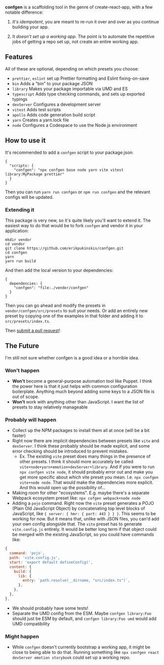 **confgen** is a scaffolding tool in the genre of create-react-app, with a few notable difference:

1. _It's idempotent_, you are meant to re-run it over and over as you continue building your app.

2. It _doesn't set up a working app_. The point is to automate the repetitive jobs of getting a repo
   set up, not create an entire working app.

## Features
All of these are optional, depending on which presets you choose:

 - `prettier`, `eslint` set up Prettier formatting and Eslint fixing-on-save
 - `bin` Adds a "bin" to your package JSON
 - `library` Makes your package importable via UMD and ES
 - `typescript` Adds type checking commands, and sets up exported typings
 - `devServer` Configures a development server
 - `vitest` Adds test scripts
 - `apollo` Adds code generation build script
 - `yarn` Creates a yarn.lock file
 - `node` Configures a Codespace to use the Node.js environment

## How to use it

It's recommended to add a `confgen` script to your package.json:

```
{
  "scripts: {
    "confgen": "npx confgen base node yarn vite vitest library:MyPackage prettier"
  }
}
```

Then you can run `yarn run confgen` or `npm run confgen` and the relevant configs will be updated.

### Extending it

This package is very new, so it's quite likely you'll want to extend it. The easiest way to do that
would be to fork `confgen` and vendor it in your application:

```
mkdir vendor
cd vendor
git clone https://github.com/erikpukinskis/confgen.git
cd confgen
yarn
yarn run build
```

And then add the local version to your dependencies:

```
{
  dependencies: {
    "confgen": "file:./vendor/confgen"
  }
}
```
Then you can go ahead and modify the presets in `vendor/confgen/src/presets` to suit your needs. Or
add an entirely new preset by copying one of the examples in that folder and adding it to
`src/presets/index.ts`.

Then [submit a pull request](https://github.com/erikpukinskis/confgen/pulls)!

## The Future

I'm still not sure whether confgen is a good idea or a horrible idea.

### Won't happen
* **Won't** become a general-purpose automation tool like Puppet. I think the power here is that it just
  helps with common configuration boilerplate. Anything much beyond adding some keys to a JSON file
  is out of scope.
* **Won't** work with anything other than JavaScript. I want the list of presets to stay relatively
  manageable

### Probably will happen
* Collect up the NPM packages to install them all at once (will be a bit faster)
* Right now there are implicit dependencies between presets like `vite` and `devServer`. I think
  these probably should be made explicit, and some error checking should be introduced to prevent
  mistakes.
  * Ex. The existing `vite` preset does many things in the presence of other presets. I think it
    should more accurately be called `vite+node+yarn+emotion+devServer+library`. And if you were
    to run `npx confgen vite node`, it should probably error out and make you get more specific
    about _which_ vite preset you mean. I.e. `npx confgen vite+node node`. That would make the
    dependencies more explicit. And this would open up the possibility of...
* Making room for other "ecosystems". E.g. maybe there's a separate Webpack ecosystem preset like:
  `npx cofgen webpack+node node`
* Adding a `pojo` command. Right now the `vite` preset generates a POJO (Plain Old JavaScript Object)
  by concatenating top level blocks of JavaScript, like `{ server: { hmr: { port: 443 } } }`. This
  seems to be working for now. But it means that, unlike with JSON files, you can'd add your own
  config alongside that. The `vite` preset has to generate `vite.config.js` entirely. It would be
  better long term if that object could be merged with the existing JavaScript, so you could have
  commands like:
```js
{
  command: 'pojo',
  path: 'vite.config.js',
  start: 'export default defineConfig(',
  content: {
    build: {
      lib: {
        entry: `path.resolve(__dirname, "src/index.ts")`,
      },
    },
  },
},
```
* We should probably have some tests!
* Separate the UMD config from the ESM. Maybe `confgen library:Foo` should just be ESM by default,
  and `confgen library:Foo umd` would add UMD compatibility

### Might happen
* While `confgen` doesn't currently bootstrap a working app, it might be close to being able to do
  that. Running something like `npx confgen react devServer emotion storybook` could set up a working
  repo.
